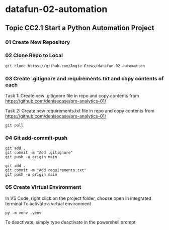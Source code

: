 # datafun-02-automation
## Topic CC2.1 Start a Python Automation Project

### 01 Create New Repository

### 02 Clone Repo to Local
```shell
git clone https://github.com/Angie-Crews/datafun-02-automation
```

### 03 Create .gitignore and requirements.txt and copy contents of each
Task 1:  Create new .gitignore file in repo and copy contents from https://github.com/denisecase/pro-analytics-01/

Task 2:  Create new requirements.txt file in repo and copy contents from https://github.com/denisecase/pro-analytics-01/

```shell
git pull
```

### 04 Git add-commit-push
```shell
git add .
git commit -m "Add .gitignore"
git push -u origin main
```

```shell
git add .
git commit -m "Add requirements.txt"
git push -u origin main
```
### 05 Create Virtual Environment
In VS Code, right click on the project folder, choose open in integrated terminal
To activate a virtual environment
```shell
py -m venv .venv
```
To deactivate, simply type deactivate in the powershell prompt

